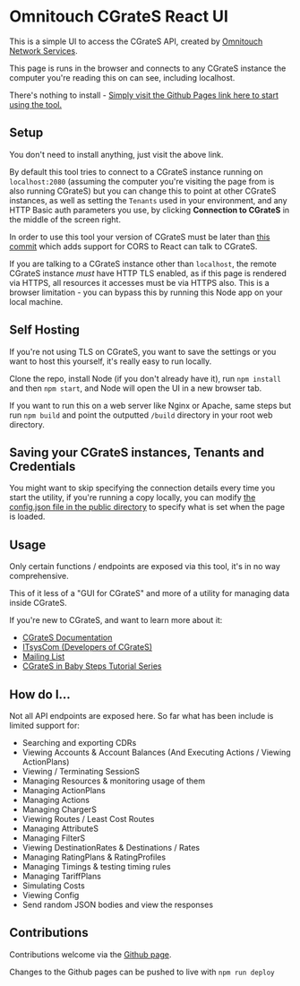 # Omnitouch CGrateS React UI

This is a simple UI to access the CGrateS API, created by [Omnitouch Network Services](https://omnitouchns.com).

This page is runs in the browser and connects to any CGrateS instance the computer you're reading this on can see, including localhost.

There's nothing to install - [Simply visit the Github Pages link here to start using the tool.](https://omnitouch.github.io/CGrateS_UI/)

## Setup

You don't need to install anything, just visit the above link.

By default this tool tries to connect to a CGrateS instance running on `localhost:2080` (assuming the computer you're visiting the page from is also running CGrateS) but you can change this to point at other CGrateS instances, as well as setting the `Tenants` used in your environment, and any HTTP Basic auth parameters you use, by clicking __Connection to CGrateS__ in the middle of the screen right.

In order to use this tool your version of CGrateS must be later than [this commit](https://github.com/cgrates/cgrates/pull/4430/commits/1b6942397ee7e7211d0d597dba65b2e9721782f1) which adds support for CORS to React can talk to CGrateS.

If you are talking to a CGrateS instance other than `localhost`, the remote CGrateS instance *must* have HTTP TLS enabled, as if this page is rendered via HTTPS, all resources it accesses must be via HTTPS also. This is a browser limitation - you can bypass this by running this Node app on your local machine.

## Self Hosting

If you're not using TLS on CGrateS, you want to save the settings or you want to host this yourself, it's really easy to run locally.

Clone the repo, install Node (if you don't already have it), run `npm install` and then `npm start`, and Node will open the UI in a new browser tab.

If you want to run this on a web server like Nginx or Apache, same steps but run `npm build` and point the outputted `/build` directory in your root web directory.


## Saving your CGrateS instances, Tenants and Credentials

You might want to skip specifying the connection details every time you start the utility, if you're running a copy locally, you can modify [the config.json file in the public directory](https://github.com/Omnitouch/CGrateS_UI/blob/main/public/config.json) to specify what is set when the page is loaded.


## Usage

Only certain functions / endpoints are exposed via this tool, it's in no way comprehensive.

This of it less of a "GUI for CGrateS" and more of a utility for managing data inside CGrateS.

If you're new to CGrateS, and want to learn more about it:

 * [CGrateS Documentation](https://cgrates.readthedocs.io/en/latest/)
 * [ITsysCom (Developers of CGrateS)](support@itsyscom.com)
 * [Mailing List](https://groups.google.com/g/cgrates)
 * [CGrateS in Baby Steps Tutorial Series](https://nickvsnetworking.com/category/voip/cgrates/)

## How do I...
Not all API endpoints are exposed here.
So far what has been include is limited support for:
 * Searching and exporting CDRs
 * Viewing Accounts & Account Balances (And Executing Actions / Viewing ActionPlans)
 * Viewing / Terminating SessionS
 * Managing Resources & monitoring usage of them
 * Managing ActionPlans
 * Managing Actions
 * Managing ChargerS
 * Viewing Routes / Least Cost Routes
 * Managing AttributeS
 * Managing FilterS
 * Viewing DestinationRates & Destinations / Rates
 * Managing RatingPlans & RatingProfiles
 * Managing Timings & testing timing rules
 * Managing TariffPlans
 * Simulating Costs
 * Viewing Config
 * Send random JSON bodies and view the responses


## Contributions
Contributions welcome via the [Github page](https://github.com/Omnitouch/CGrateS_UI).

Changes to the Github pages can be pushed to live with `npm run deploy`